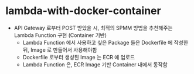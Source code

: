 # lambda-with-docker-container

- API Gateway 로부터 POST 받았을 시, 최적의 SPMM 방법을 추천해주는 Lambda Function 구현 (Container 기반)
  -  Lambda Function 에서 사용하고 싶은 Package 들은 Dockerfile 에 작성한 뒤, Image 로 만들어서 사용해야함
  -  Dockerfile 로부터 생성된 Image 는 ECR 에 업로드
  -  Lambda Function 은, ECR Image 기반 Container 내에서 동작함
